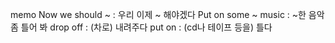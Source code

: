 memo
Now we should ~ : 우리 이제 ~ 해야겠다
Put on some ~ music : ~한 음악 좀 틀어 봐
drop off : (차로) 내려주다
put on : (cd나 테이프 등을) 틀다
